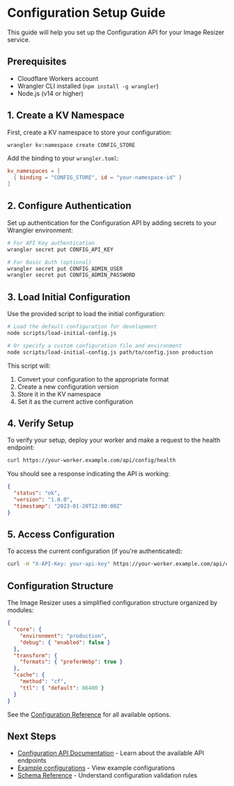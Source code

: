 # Configuration Setup Guide

This guide will help you set up the Configuration API for your Image Resizer service.

## Prerequisites

- Cloudflare Workers account
- Wrangler CLI installed (`npm install -g wrangler`)
- Node.js (v14 or higher)

## 1. Create a KV Namespace

First, create a KV namespace to store your configuration:

```bash
wrangler kv:namespace create CONFIG_STORE
```

Add the binding to your `wrangler.toml`:

```toml
kv_namespaces = [
  { binding = "CONFIG_STORE", id = "your-namespace-id" }
]
```

## 2. Configure Authentication

Set up authentication for the Configuration API by adding secrets to your Wrangler environment:

```bash
# For API Key authentication
wrangler secret put CONFIG_API_KEY

# For Basic Auth (optional)
wrangler secret put CONFIG_ADMIN_USER
wrangler secret put CONFIG_ADMIN_PASSWORD
```

## 3. Load Initial Configuration

Use the provided script to load the initial configuration:

```bash
# Load the default configuration for development
node scripts/load-initial-config.js

# Or specify a custom configuration file and environment
node scripts/load-initial-config.js path/to/config.json production
```

This script will:
1. Convert your configuration to the appropriate format
2. Create a new configuration version
3. Store it in the KV namespace
4. Set it as the current active configuration

## 4. Verify Setup

To verify your setup, deploy your worker and make a request to the health endpoint:

```bash
curl https://your-worker.example.com/api/config/health
```

You should see a response indicating the API is working:

```json
{
  "status": "ok",
  "version": "1.0.0",
  "timestamp": "2023-01-20T12:00:00Z"
}
```

## 5. Access Configuration

To access the current configuration (if you're authenticated):

```bash
curl -H "X-API-Key: your-api-key" https://your-worker.example.com/api/config
```

## Configuration Structure

The Image Resizer uses a simplified configuration structure organized by modules:

```json
{
  "core": {
    "environment": "production",
    "debug": { "enabled": false }
  },
  "transform": {
    "formats": { "preferWebp": true }
  },
  "cache": {
    "method": "cf",
    "ttl": { "default": 86400 }
  }
}
```

See the [Configuration Reference](../core/configuration-reference.md) for all available options.

## Next Steps

- [Configuration API Documentation](./api.md) - Learn about the available API endpoints
- [Example configurations](../../examples/configuration/) - View example configurations
- [Schema Reference](./schema.md) - Understand configuration validation rules